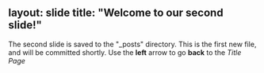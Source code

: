 layout: slide
title: "Welcome to our second slide!"
---
The second slide is saved to the "_posts" directory. This is the first new file, and will be committed shortly. 
Use the **left** arrow to go **back**  to the _Title Page_
